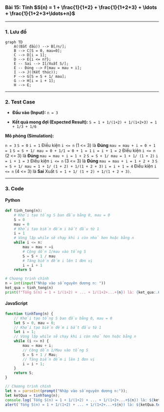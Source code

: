 ###  Bài 15: Tính $S(n) = 1 + \frac{1}{1+2} + \frac{1}{1+2+3} + \ldots + \frac{1}{1+2+3+\ldots+n}$
---

### **1. Lưu đồ**

```mermaid
graph TD
    A((Bắt đầu)) --> B[/n/];
    B --> C[S = 0, mau=0];
    C --> D[i = 1];
    D --> E{i <= n?};
    E -- Sai --> I[/Xuất S/];
    E -- Đúng --> F[mau = mau + i];
    I --> J((Kết thúc));
    F --> G[S = S + 1/ mau];
    G --> H[i = i + 1];
    H --> E;
```

---

### **2. Test Case**

- **Đầu vào (Input):** `n = 3`

- **Kết quả mong đợi (Expected Result):** `S = 1 + 1/(1+2) + 1/(1+2+3) = 1 + 1/3 + 1/6`


**Mô phỏng (Simulation):**

`n = 3`
`S = 0`
`i = 1`
Điều kiện `i <= n` (1 <= 3) là **Đúng**
    `mau = mau + i = 0 + 1 = 1`
    `S = S + 1/ mau = 0 + 1/1 = 0 + 1 = 1`
    `i = i + 1 = 2`
Điều kiện `i <= n` (2 <= 3) là **Đúng**
    `mau = mau + i = 1 + 2`
    `S = S + 1/ mau = 1 + 1/ (1 + 2)`
    `i = i + 1 = 3`
Điều kiện `i <= n` (3 <= 3) là **Đúng**
    `mau = mau + i = 1 + 2 + 3`
    `S = S + 1/ mau = 1 + 1/ (1 + 2) + 1/(1 + 2 + 3)`
    `i = i + 1 = 4`
Điều kiện `i <= n` (4 <= 3) là **Sai**
Xuất `S = 1 + 1/ (1 + 2) + 1/(1 + 2 + 3)`.

---

### **3. Code**

#### **Python**

```python
def tinh_tong(n):
    # Khởi tạo tổng S ban đầu bằng 0, mau = 0
    S = 0
    mau = 0
    # Khởi tạo biến đếm i bắt đầu từ 1
    i = 1
    # Vòng lặp while sẽ chạy khi i còn nhỏ hơn hoặc bằng n
    while i <= n:
        mau = mau + =i
        # Cộng dồn 1/mau vào tổng S
        S = S + 1 / mau
        # Tăng biến đếm i lên 1 đơn vị
        i = i + 1
    return S

# Chương trình chính
n = int(input("Nhập vào số nguyên dương n: "))
ket_qua = tinh_tong(n)
print(f"Tổng S(n) = 1 + 1/(1+2) + ... + 1/(1+2+...+{n}) là: {ket_qua:.6f}")
```

#### **JavaScript**

```javascript
function tinhTong(n) {
    // Khởi tạo tổng S ban đầu bằng 0, mau = 0
    let S = 0, mau = 0;
    // Khởi tạo biến đếm i bắt đầu từ 1
    let i = 1;
    // Vòng lặp while sẽ chạy khi i còn nhỏ hơn hoặc bằng n
    while (i <= n) {
        mau = mau + i;
        // Cộng dồn 1/Mau vào tổng S
        S = S + 1 / Mau;
        // Tăng biến đếm i lên 1 đơn vị
        i = i + 1;
    }
    return S;
}

// Chương trình chính
let n = parseInt(prompt("Nhập vào số nguyên dương n:"));
let ketQua = tinhTong(n);
console.log(`Tổng S(n) = 1 + 1/(1+2) + ... + 1/(1+2+...+${n}) là: ${ketQua.toFixed(6)}`);
alert(`Tổng S(n) = 1 + 1/(1+2) + ... + 1/(1+2+...+${n}) là: ${ketQua.toFixed(6)}`);
```
